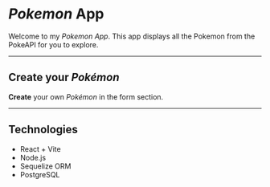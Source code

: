 # *Pokemon* App
Welcome to my *Pokemon App*. This app displays all the Pokemon from the PokeAPI for you to explore.

___
## Create your *Pokémon*
__Create__ your own *Pokémon* in the form section.

___

## Technologies

- React + Vite
- Node.js
- Sequelize ORM
- PostgreSQL


